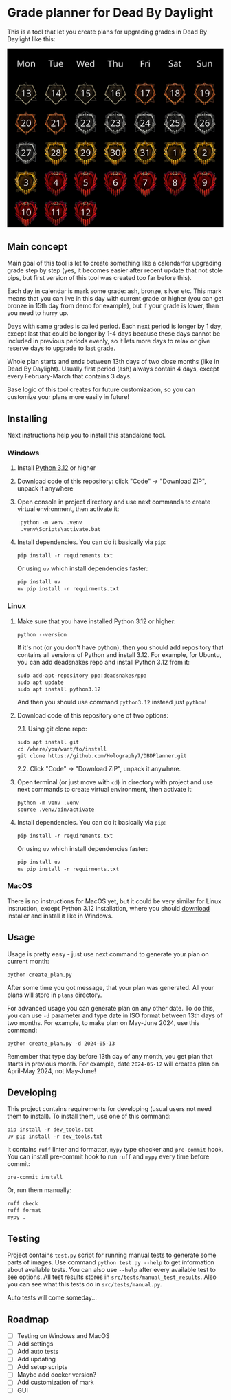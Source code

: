 # Grade planner for Dead By Daylight

This is a tool that let you create plans for upgrading grades in Dead By 
Daylight like this:

![demo.png](demos/demo.png)

## Main concept

Main goal of this tool is let to create something like a calendarfor upgrading 
grade step by step (yes, it becomes easier after recent update that not stole 
pips, but first version of this tool was created too far before this).

Each day in calendar is mark some grade: ash, bronze, silver etc. This mark 
means that you can live in this day with current grade or higher (you can get
bronze in 15th day from demo for example), but if your grade is lower, than 
you need to hurry up.

Days with same grades is called period. Each next period is longer by 1 day, 
except last that could be longer by 1-4 days because these days cannot be 
included in previous periods evenly, so it lets more days to relax or give 
reserve days to upgrade to last grade.

Whole plan starts and ends between 13th days of two close months (like in Dead 
By Daylight). Usually first period (ash) always contain 4 days, except every
February-March that contains 3 days.

Base logic of this tool creates for future customization, so you can customize
your plans more easily in future!

## Installing

Next instructions help you to install this standalone tool.

### Windows

1. Install [Python 3.12](https://www.python.org/downloads/) or higher
2. Download code of this repository: click "Code" -> "Download ZIP", unpack it
anywhere
3. Open console in project directory and use next commands to create virtual 
environment, then activate it:

   ```commandline
    python -m venv .venv
    .venv\Scripts\activate.bat
    ```

4. Install dependencies. You can do it basically via `pip`:

    ```commandline
    pip install -r requirements.txt
    ```
   
   Or using `uv` which install dependencies faster:
    ```commandline
    pip install uv
    uv pip install -r requirments.txt
    ```

### Linux

1. Make sure that you have installed Python 3.12 or higher:

   ```commandline
   python --version
   ```

   If it's not (or you don't have python), then you should add repository that 
   contains all versions of Python and install 3.12. For example, for Ubuntu, you 
   can add deadsnakes repo and install Python 3.12 from it:

   ```commandline
   sudo add-apt-repository ppa:deadsnakes/ppa
   sudo apt update
   sudo apt install python3.12
   ```

   And then you should use command `python3.12` instead just `python`!

2. Download code of this repository one of two options:
   
   2.1. Using git clone repo:
   
   ```commandline
   sudo apt install git
   cd /where/you/want/to/install
   git clone https://github.com/Holography7/DBDPlanner.git
   ```
   
   2.2. Click "Code" -> "Download ZIP", unpack it anywhere.

3. Open terminal (or just move with `cd`) in directory with project and use 
next commands to create virtual environment, then activate it:

    ```commandline
    python -m venv .venv
    source .venv/bin/activate
    ```

4. Install dependencies. You can do it basically via `pip`:

    ```commandline
    pip install -r requirements.txt
    ```
   
   Or using `uv` which install dependencies faster:
    ```commandline
    pip install uv
    uv pip install -r requirments.txt
    ```


### MacOS

There is no instructions for MacOS yet, but it could be very similar for Linux 
instruction, except Python 3.12 installation, where you should 
[download](https://www.python.org/downloads/) installer and install it like in 
Windows.

## Usage

Usage is pretty easy - just use next command to generate your plan on current
month:

```commandline
python create_plan.py
```

After some time you got message, that your plan was generated. All your plans
will store in `plans` directory.

For advanced usage you can generate plan on any other date. To do this, you
can use `-d` parameter and type date in ISO format between 13th days of two
months. For example, to make plan on May-June 2024, use this command:

```commandline
python create_plan.py -d 2024-05-13
```

Remember that type day before 13th day of any month, you get plan that starts 
in previous month. For example, date `2024-05-12` will creates plan on 
April-May 2024, not May-June!

## Developing

This project contains requirements for developing (usual users not need them 
to install). To install them, use one of this command:

```commandline
pip install -r dev_tools.txt
uv pip install -r dev_tools.txt
```

It contains `ruff` linter and formatter, `mypy` type checker and `pre-commit` 
hook. You can install pre-commit hook to run `ruff` and `mypy` every time
before commit:

```commandline
pre-commit install
```

Or, run them manually:
```commandline
ruff check
ruff format
mypy .
```

## Testing

Project contains `test.py` script for running manual tests to generate some
parts of images. Use command `python test.py --help` to get information about 
available tests. You can also use `--help` after every available test to see
options. All test results stores in `src/tests/manual_test_results`. Also you 
can see what this tests do in `src/tests/manual.py`.

Auto tests will come someday...

## Roadmap

- [ ] Testing on Windows and MacOS
- [ ] Add settings
- [ ] Add auto tests
- [ ] Add updating
- [ ] Add setup scripts
- [ ] Maybe add docker version?
- [ ] Add customization of mark
- [ ] GUI
